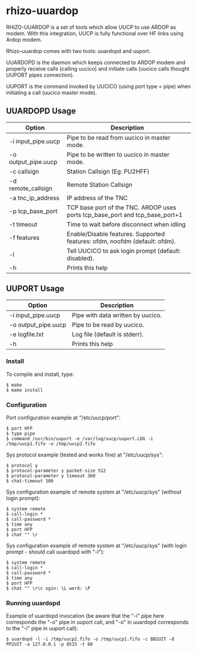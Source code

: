 # rhizo-uuardop
RHIZO-UUARDOP is a set of tools which allow UUCP to use ARDOP as modem. With
this integration, UUCP is fully functional over HF links using Ardop modem.

Rhizo-uuardop comes with two tools: uuardopd and uuport.

UUARDOPD is the daemon which keeps connected to ARDOP modem and properly
 receive calls (calling uucico) and initiate calls (uucico calls thought
 UUPORT pipes connection).

UUPORT is the command invoked by UUCICO (using port type = pipe) when
initiating a call (uucico master mode).

## UUARDOPD Usage

| Option | Description |
| --- | --- |
| -i input_pipe.uucp | Pipe to be read from uucico in master mode. |
| -o output_pipe.uucp | Pipe to be written to uucico in master mode. |
| -c callsign | Station Callsign (Eg: PU2HFF) |
| -d remote_callsign | Remote Station Callsign |
| -a tnc_ip_address | IP address of the TNC |
| -p tcp_base_port | TCP base port of the TNC. ARDOP uses ports tcp_base_port and tcp_base_port+1 |
| -t timeout | Time to wait before disconnect when idling |
| -f features | Enable/Disable features. Supported features: ofdm, noofdm (default: ofdm).|
| -l | Tell UUCICO to ask login prompt (default: disabled). |
| -h | Prints this help |


## UUPORT Usage

| Option | Description |
| --- | --- |
| -i input_pipe.uucp | Pipe with data written by uucico. |
| -o output_pipe.uucp | Pipe to be read by uucico. |
| -e logfile.txt | Log file (default is stderr). |
| -h | Prints this help |

### Install

To compile and install, type:

    $ make
    $ make install

### Configuration

Port configuration example at "/etc/uucp/port":

    $ port HFP
    $ type pipe
    $ command /usr/bin/uuport -e /var/log/uucp/uuport.LOG -i /tmp/uucp1.fifo -o /tmp/uucp2.fifo

Sys protocol example (tested and works fine) at "/etc/uucp/sys":

    $ protocol y
    $ protocol-parameter y packet-size 512
    $ protocol-parameter y timeout 360
    $ chat-timeout 100

Sys configuration example of remote system at "/etc/uucp/sys" (without login prompt):

    $ system remote
    $ call-login *
    $ call-password *
    $ time any
    $ port HFP
    $ chat "" \r

 Sys configuration example of remote system at "/etc/uucp/sys" (with login prompt - should call uuardopd with "-l"):

    $ system remote
    $ call-login *
    $ call-password *
    $ time any
    $ port HFP
    $ chat "" \r\c ogin: \L word: \P

### Running uuardopd

Example of uuardopd invocation (be aware that the "-i" pipe here corresponds the "-o"
pipe in uuport call, and "-o" in uuardopd corresponds to the "-i" pipe in
uuport call):

    $ uuardopd -l -i /tmp/uucp2.fifo -o /tmp/uucp1.fifo -c BB2UIT -d PP2UIT -a 127.0.0.1 -p 8515 -t 60

